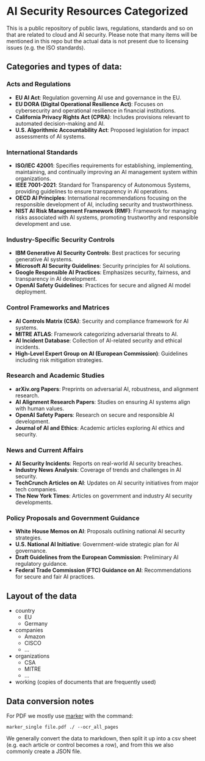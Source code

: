 # AI Security Resources Categorized

This is a public repository of public laws, regulations, standards and so on that are related to cloud and AI security. Please note that many items will be mentioned in this repo but the actual data is not present due to licensing issues (e.g. the ISO standards). 

## Categories and types of data:

### Acts and Regulations
- **EU AI Act**: Regulation governing AI use and governance in the EU.
- **EU DORA (Digital Operational Resilience Act)**: Focuses on cybersecurity and operational resilience in financial institutions.
- **California Privacy Rights Act (CPRA)**: Includes provisions relevant to automated decision-making and AI.
- **U.S. Algorithmic Accountability Act**: Proposed legislation for impact assessments of AI systems.

### International Standards
- **ISO/IEC 42001**: Specifies requirements for establishing, implementing, maintaining, and continually improving an AI management system within organizations.
- **IEEE 7001-2021**: Standard for Transparency of Autonomous Systems, providing guidelines to ensure transparency in AI operations.
- **OECD AI Principles**: International recommendations focusing on the responsible development of AI, including security and trustworthiness.
- **NIST AI Risk Management Framework (RMF)**: Framework for managing risks associated with AI systems, promoting trustworthy and responsible development and use.

### Industry-Specific Security Controls
- **IBM Generative AI Security Controls**: Best practices for securing generative AI systems.
- **Microsoft AI Security Guidelines**: Security principles for AI solutions.
- **Google Responsible AI Practices**: Emphasizes security, fairness, and transparency in AI development.
- **OpenAI Safety Guidelines**: Practices for secure and aligned AI model deployment.

### Control Frameworks and Matrices
- **AI Controls Matrix (CSA)**: Security and compliance framework for AI systems.
- **MITRE ATLAS**: Framework categorizing adversarial threats to AI.
- **AI Incident Database**: Collection of AI-related security and ethical incidents.
- **High-Level Expert Group on AI (European Commission)**: Guidelines including risk mitigation strategies.

### Research and Academic Studies
- **arXiv.org Papers**: Preprints on adversarial AI, robustness, and alignment research.
- **AI Alignment Research Papers**: Studies on ensuring AI systems align with human values.
- **OpenAI Safety Papers**: Research on secure and responsible AI development.
- **Journal of AI and Ethics**: Academic articles exploring AI ethics and security.

### News and Current Affairs
- **AI Security Incidents**: Reports on real-world AI security breaches.
- **Industry News Analysis**: Coverage of trends and challenges in AI security.
- **TechCrunch Articles on AI**: Updates on AI security initiatives from major tech companies.
- **The New York Times**: Articles on government and industry AI security developments.

### Policy Proposals and Government Guidance
- **White House Memos on AI**: Proposals outlining national AI security strategies.
- **U.S. National AI Initiative**: Government-wide strategic plan for AI governance.
- **Draft Guidelines from the European Commission**: Preliminary AI regulatory guidance.
- **Federal Trade Commission (FTC) Guidance on AI**: Recommendations for secure and fair AI practices.

## Layout of the data

* country
    * EU
    * Germany
* companies
    * Amazon
    * CISCO
    * ...
* organizations
    * CSA
    * MITRE
    * ...
* working (copies of documents that are frequently used)

## Data conversion notes

For PDF we mostly use [marker](https://github.com/VikParuchuri/marker) with the command:

```
marker_single file.pdf ./ --ocr_all_pages
```

We generally convert the data to markdown, then split it up into a csv sheet (e.g. each article or control becomes a row), and from this we also commonly create a JSON file.
